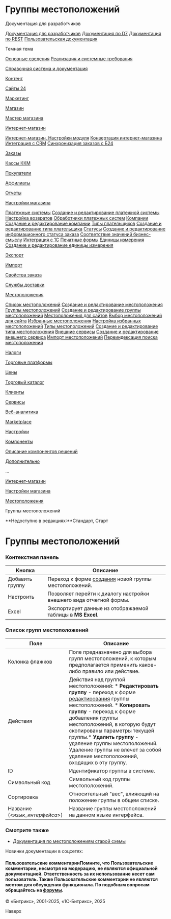# Группы местоположений

Документация для разработчиков

[Документация для разработчиков](https://dev.1c-bitrix.ru/api_help/)
[Документация по D7](https://dev.1c-bitrix.ru/api_d7/)
[Документация по REST](https://dev.1c-bitrix.ru/rest_help/)
[Пользовательская документация](https://dev.1c-bitrix.ru/user_help/)

Темная тема

[Основные сведения](/user_help/index.php)
[Реализация и системные требования](/user_help/reqintro.php)

[Справочная система и документация](/user_help/help/index.php)

[Контент](/user_help/content/index.php)

[Сайты 24](/user_help/sites24/index.php)

[Маркетинг](/user_help/marketing/index.php)

[Магазин](/user_help/store/index.php)

[Мастер магазина](/user_help/store/storeassist.php)

[Интернет-магазин](/user_help/store/sale/index.php)

[Интернет-магазин. Настройки модуля](/user_help/store/sale/settings_sale.php)
[Конвертация интернет-магазина](/user_help/store/sale/sale_converter.php)
[Интеграция с CRM](/user_help/store/sale/sale_crm.php)
[Синхронизация заказов с Б24](/user_help/store/sale/sale_order_crm.php)

[Заказы](/user_help/store/sale/orders/index.php)

[Кассы ККМ](/user_help/store/sale/cashbox/index.php)

[Покупатели](/user_help/store/sale/user_accounts/index.php)

[Аффилиаты](/user_help/store/sale/affiliates/index.php)

[Отчеты](/user_help/store/sale/statistic/index.php)

[Настройки магазина](/user_help/store/sale/settings/index.php)

[Платежные системы](/user_help/store/sale/settings/sale_pay_system.php)
[Создание и редактирование платежной системы](/user_help/store/sale/settings/sale_pay_system_edit.php)
[Настройка возвратов](/user_help/store/sale/settings/sale_ps_handler_refund.php)
[Обработчики платежных систем](/user_help/store/sale/settings/sale_pay_system_file.php)
[Компании](/user_help/store/sale/settings/sale_company.php)
[Создание и редактирование компании](/user_help/store/sale/settings/sale_company_edit.php)
[Типы плательщиков](/user_help/store/sale/settings/sale_person_type.php)
[Создание и редактирование типа плательщика](/user_help/store/sale/settings/sale_person_type_edit.php)
[Статусы](/user_help/store/sale/settings/sale_status.php)
[Создание и редактирование информационного статуса заказа](/user_help/store/sale/settings/sale_status_edit.php)
[Соответствие значений бизнес-смыслу](/user_help/store/sale/settings/sale_business_value.php)
[Интеграция с 1С](/user_help/store/sale/settings/1c_admin.php)
[Печатные формы](/user_help/store/sale/settings/print_form.php)
[Единицы измерения](/user_help/store/sale/settings/cat_measure_list.php)
[Создание и редактирование единицы измерения](/user_help/store/sale/settings/cat_measure_edit.php)

[Экспорт](/user_help/store/sale/settings/export/index.php)

[Импорт](/user_help/store/sale/settings/import/index.php)

[Свойства заказа](/user_help/store/sale/settings/order_props/index.php)

[Службы доставки](/user_help/store/sale/settings/delivery/index.php)

[Местоположения](/user_help/store/sale/settings/location2/index.php)

[Список местоположений](/user_help/store/sale/settings/location2/sale_location_node_list.php)
[Создание и редактирование местоположения](/user_help/store/sale/settings/location2/sale_location_node_edit.php)
[Группы местоположений](/user_help/store/sale/settings/location2/sale_location_group_list.php)
[Создание и редактирование группы местоположений](/user_help/store/sale/settings/location2/sale_location_group_edit.php)
[Местоположения для сайтов](/user_help/store/sale/settings/location2/sale_location_zone_list.php)
[Выбор местоположений для сайта](/user_help/store/sale/settings/location2/sale_location_zone_edit.php)
[Избранные местоположения](/user_help/store/sale/settings/location2/sale_location_default_list.php)
[Настройка избранных местоположений](/user_help/store/sale/settings/location2/sale_location_default_edit.php)
[Типы местоположений](/user_help/store/sale/settings/location2/sale_location_type_list.php)
[Создание и редактирование типа местоположения](/user_help/store/sale/settings/location2/sale_location_type_edit.php)
[Внешние сервисы](/user_help/store/sale/settings/location2/sale_location_external_service_list.php)
[Создание и редактирование внешнего сервиса](/user_help/store/sale/settings/location2/sale_location_external_service_edit.php)
[Импорт местоположений](/user_help/store/sale/settings/location2/sale_location_import2.php)
[Переиндексация поиска местоположений](/user_help/store/sale/settings/location2/sale_location_reindex.php)

[Налоги](/user_help/store/sale/settings/tax/index.php)

[Торговые платформы](/user_help/store/sale/settings/trandingplatforms/index.php)

[Цены](/user_help/store/sale/settings/prices/index.php)

[Торговый каталог](/user_help/store/catalog/index.php)

[Клиенты](/user_help/clients/index.php)

[Сервисы](/user_help/service/index.php)

[Веб-аналитика](/user_help/statistic/index.php)

[Marketplace](/user_help/marketplace/index.php)

[Настройки](/user_help/settings/index.php)

[Компоненты](/user_help/components/index.php)

[Описание компонентов решений](/user_help/description_decisions/index.php)

[Дополнительно](/user_help/additional/index.php)

...

[Интернет-магазин](/user_help/store/sale/index.php)

[Настройки магазина](/user_help/store/sale/settings/index.php)

[Местоположения](/user_help/store/sale/settings/location2/index.php)

Группы местоположений

**Недоступно в редакциях:**Стандарт, Старт

# Группы местоположений

### Контекстная панель

| Кнопка | Описание |
| --- | --- |
| Добавить группу | Переход к форме [создания](/user_help/store/sale/settings/location2/sale_location_group_edit.php) новой группы местоположений. |
| Настроить | Позволяет перейти к диалогу настройки внешнего вида отчетной формы. |
| Excel | Экспортирует данные из отображаемой таблицы в **MS Excel**. |

### Список групп местоположений

| Поле | Описание |
| --- | --- |
| Колонка флажков | Поле предназначено для выбора групп местоположений, к которым предполагается применить какое-либо правило или действие. |
| Действия | Действия над группой местоположений:  * **Редактировать группу** - переход к форме [редактирования](/user_help/store/sale/settings/location2/sale_location_group_edit.php) группы местоположений. * **Копировать группу** - переход к форме добавления группы местоположений, в которую будут скопированы параметры текущей группы.* **Удалить группу** - удаление группы местоположений. Удаление группы не влечет за собой удаление местоположений, входящих в эту группу. |
| ID | Идентификатор группы в системе. |
| Символьный код | Символьный код группы местоположений. |
| Сортировка | Относительный "вес", влияющий на положение группы в общем списке. |
| Название (<*язык\_интерфейса*>) | Название группы местоположений на данном языке интерфейса. |

### Смотрите также

* [Документация по местоположениям старой схемы](http://dev.1c-bitrix.ru/user_help/additional/location/index.php)

Новинки документации в соцсетях:

#### Пользовательские комментарииПомните, что Пользовательские комментарии, несмотря на модерацию, не являются официальной документацией. Ответственность за их использование несет сам пользователь. Также Пользовательские комментарии не являются местом для обсуждения функционала. По подобным вопросам обращайтесь на [форумы](http://dev.1c-bitrix.ru/community/forums/group1/).

© «Битрикс», 2001-2025, «1С-Битрикс», 2025

Наверх